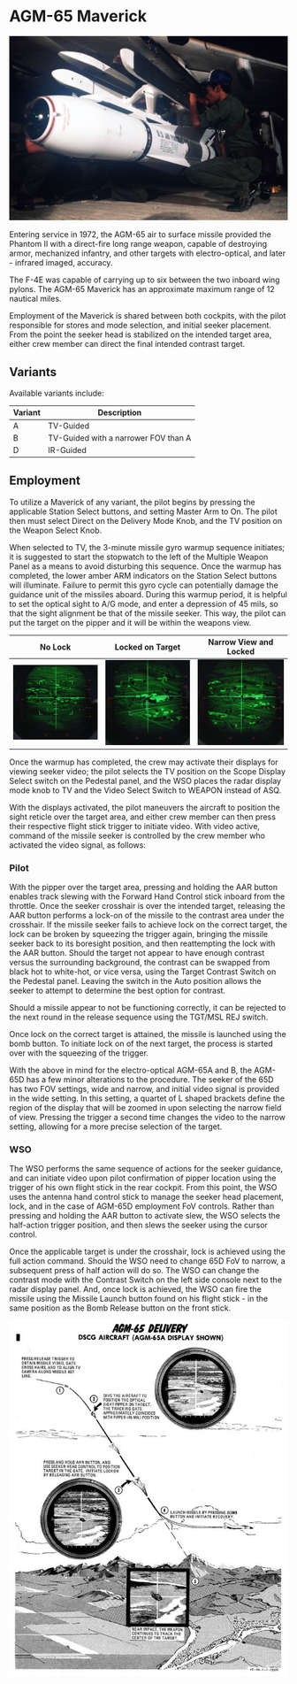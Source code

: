 # AGM-65 Maverick

![agm65](../../../img/agm65.jpg)

Entering service in 1972, the AGM-65 air to surface missile provided the Phantom
II with a direct-fire long range weapon, capable of destroying armor, mechanized
infantry, and other targets with electro-optical, and later - infrared imaged,
accuracy.

The F-4E was capable of carrying up to six between the two inboard
wing pylons. The AGM-65 Maverick has an approximate maximum range of 12 nautical miles.

Employment of the Maverick is shared between both cockpits, with the pilot
responsible for stores and mode selection, and initial seeker placement. From
the point the seeker head is stabilized on the intended target area, either crew
member can direct the final intended contrast target.

## Variants

Available variants include:

| Variant | Description                          |
|---------|--------------------------------------|
| A       | TV-Guided                            |
| B       | TV-Guided with a narrower FOV than A |
| D       | IR-Guided                            |

## Employment

To utilize a Maverick of any variant, the pilot begins by pressing the
applicable Station Select buttons, and setting Master Arm to On. The pilot then
must select Direct on the Delivery Mode Knob, and the TV position on the Weapon
Select Knob.

When selected to TV, the 3-minute missile gyro warmup sequence initiates; it is
suggested to start the stopwatch to the left of the Multiple Weapon Panel as a
means to avoid disturbing this sequence. Once the warmup has completed, the
lower amber ARM indicators on the Station Select buttons will illuminate.
Failure to permit this gyro cycle can potentially damage the guidance unit of
the missiles aboard. During this warmup period, it is helpful to set the
optical sight to A/G mode, and enter a depression of 45 mils, so that the sight
alignment be that of the missile seeker. This way, the pilot can put the target on the pipper
and it will be within the weapons view.

| No Lock                                                  | Locked on Target                                   | Narrow View and Locked                                     |
| -------------------------------------------------------- | -------------------------------------------------- | ---------------------------------------------------------- |
| ![maverick_unlocked](../../../img/maverick_unlocked.jpg) | ![maverick_locked](../../../img/maverick_lock.jpg) | ![maverick_lock_zoom](../../../img/maverick_lock_zoom.jpg) |

Once the warmup has completed, the crew may activate their displays for viewing
seeker video; the pilot selects the TV position on the Scope Display Select
switch on the Pedestal panel, and the WSO places the radar display mode knob to
TV and the Video Select Switch to WEAPON instead of ASQ.

With the displays activated, the pilot maneuvers the aircraft to position the
sight reticle over the target area, and either crew member can then press their
respective flight stick trigger to initiate video. With video active, command of
the missile seeker is controlled by the crew member who activated the video
signal, as follows:

### Pilot

With the pipper over the target area, pressing and holding the AAR button
enables track slewing with the Forward Hand Control stick inboard from the
throttle. Once the seeker crosshair is over the intended target, releasing the
AAR button performs a lock-on of the missile to the contrast area under the
crosshair. If the missile seeker fails to achieve lock on the correct target,
the lock can be broken by squeezing the trigger again, bringing the missile
seeker back to its boresight position, and then reattempting the lock with the
AAR button. Should the target not appear to have enough contrast versus the
surrounding background, the contrast can be swapped from black hot to white-hot,
or vice versa, using the Target Contrast Switch on the Pedestal panel. Leaving
the switch in the Auto position allows the seeker to attempt to determine the
best option for contrast.

Should a missile appear to not be functioning correctly, it can be rejected to
the next round in the release sequence using the TGT/MSL REJ switch.

Once lock on the correct target is attained, the missile is launched using the
bomb button. To initiate lock on of the next target, the process is started over
with the squeezing of the trigger.

With the above in mind for the electro-optical AGM-65A and B, the AGM-65D has a
few minor alterations to the procedure. The seeker of the 65D has two FOV
settings, wide and narrow, and initial video signal is provided in the wide
setting. In this setting, a quartet of L shaped brackets define the region of
the display that will be zoomed in upon selecting the narrow field of view.
Pressing the trigger a second time changes the video to the narrow setting,
allowing for a more precise selection of the target.

### WSO

The WSO performs the same sequence of actions for the seeker guidance, and can
initiate video upon pilot confirmation of pipper location using the trigger of
his own flight stick in the rear cockpit. From this point, the WSO uses the
antenna hand control stick to manage the seeker head placement, lock, and in
the case of AGM-65D employment FoV controls. Rather than pressing and holding
the AAR button to activate slew, the WSO selects the half-action trigger
position, and then slews the seeker using the cursor control.

Once the applicable target is under the crosshair, lock is achieved using the
full action command. Should the WSO need to change 65D FoV to narrow, a
subsequent press of half action will do so. The WSO can change the contrast mode
with the Contrast Switch on the left side console next to the radar display
panel. And, once lock is achieved, the WSO can fire the missile using the
Missile Launch button found on his flight stick - in the same position as the
Bomb Release button on the front stick.

![agm65delivery](../../../img/agm65delivery.jpg)
